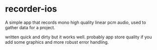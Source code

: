 recorder-ios
============

A simple app that records mono high quality linear pcm audio, used to gather data for a project.

written quick and dirty but it works well. probably app store quality if you add some graphics and more robust error handling.
